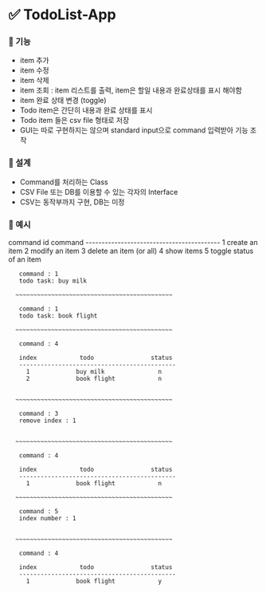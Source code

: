 # ✅ TodoList-App

### 🔮 기능
 - item 추가
 - item 수정
 - item 삭제
 - item 조회
       : item 리스트를 출력, item은 할일 내용과 완료상태를 표시 해야함
 - item 완료 상태 변경 (toggle)
 - Todo item은 간단히 내용과 완료 상태를 표시
 - Todo item 들은 csv file 형태로 저장
 - GUI는 따로 구현하지는 않으며 standard input으로 command 입력받아 기능 조작


### 🔮 설계
 - Command를 처리하는 Class
 - CSV File 또는 DB를 이용할 수 있는 각자의 Interface
 - CSV는 동작부까지 구현, DB는 미정
 
### 🔮 예시
command id         command
       ------------------------------------------
          1             create an item
          2             modify an item
          3             delete an item (or all)
          4             show items
          5             toggle status of an item
           

       command : 1
       todo task: buy milk

      ~~~~~~~~~~~~~~~~~~~~~~~~~~~~~~~~~~~~~~~~~~~~

       command : 1
       todo task: book flight

      ~~~~~~~~~~~~~~~~~~~~~~~~~~~~~~~~~~~~~~~~~~~~

       command : 4

       index            todo                status
       --------------------------------------------
         1             buy milk               n
         2             book flight            n


      ~~~~~~~~~~~~~~~~~~~~~~~~~~~~~~~~~~~~~~~~~~~~

       command : 3
       remove index : 1


      ~~~~~~~~~~~~~~~~~~~~~~~~~~~~~~~~~~~~~~~~~~~~

       command : 4

       index            todo                status
       --------------------------------------------
         1             book flight            n

      ~~~~~~~~~~~~~~~~~~~~~~~~~~~~~~~~~~~~~~~~~~~~

       command : 5
       index number : 1


      ~~~~~~~~~~~~~~~~~~~~~~~~~~~~~~~~~~~~~~~~~~~~

       command : 4

       index            todo                status
       --------------------------------------------
         1             book flight            y
         
